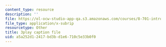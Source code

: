 ```yaml
---
content_type: resource
description: ''
file: https://ol-ocw-studio-app-qa.s3.amazonaws.com/courses/8-701-introduction-to-nuclear-and-particle-physics-fall-2020/a5a252d12417bd3bd1e6710c5e33b0f0_YLrCiurZTOE.srt
file_type: application/x-subrip
resourcetype: Other
title: 3play caption file
uid: a5a252d1-2417-bd3b-d1e6-710c5e33b0f0
---
```

